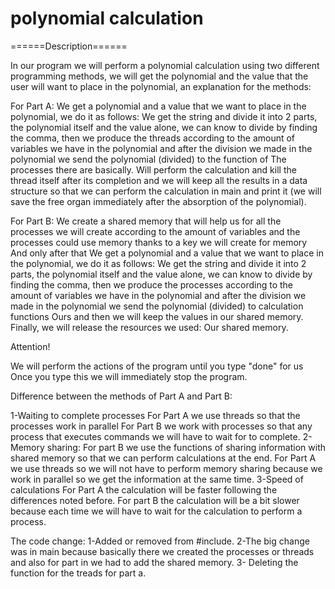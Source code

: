 # polynomial  calculation

======Description======

In our program we will perform a polynomial calculation using two different programming methods, we will get the polynomial and the value that the user will want to place in the polynomial, an explanation for the methods:

For Part A:
We get a polynomial and a value that we want to place in the polynomial, we do it as follows:
We get the string and divide it into 2 parts, the polynomial itself and the value alone, we can know to divide by finding the comma, then we produce the threads according to the amount of variables we have in the polynomial and after the division we made in the polynomial we send the polynomial (divided) to the function of The processes there are basically. Will perform the calculation and kill the thread itself after its completion and we will keep all the results in a data structure so that we can perform the calculation in main and print it (we will save the free organ immediately after the absorption of the polynomial).

For Part B:
We create a shared memory that will help us for all the processes we will create according to the amount of variables and the processes could use memory thanks to a key we will create for memory
And only after that
We get a polynomial and a value that we want to place in the polynomial, we do it as follows:
We get the string and divide it into 2 parts, the polynomial itself and the value alone, we can know to divide by finding the comma, then we produce the processes according to the amount of variables we have in the polynomial and after the division we made in the polynomial we send the polynomial (divided) to calculation functions Ours and then we will keep the values ​​in our shared memory. Finally, we will release the resources we used:
Our shared memory.


Attention!

We will perform the actions of the program until you type "done" for us
Once you type this we will immediately stop the program.


Difference between the methods of Part A and Part B:

1-Waiting to complete processes
For Part A we use threads so that the processes work in parallel
For Part B we work with processes so that any process that executes commands we will have to wait for to complete.
2-Memory sharing:
For part B we use the functions of sharing information with shared memory so that we can perform calculations at the end.
For Part A we use threads so we will not have to perform memory sharing because we work in parallel so we get the information at the same time.
3-Speed ​​of calculations
For Part A the calculation will be faster following the differences noted before.
For part B the calculation will be a bit slower because each time we will have to wait for the calculation to perform a process.

The code change:
1-Added or removed from #include.
2-The big change was in main because basically there we created the processes or threads and also for part in we had to add the shared memory.
3- Deleting the function for the treads for part a.
